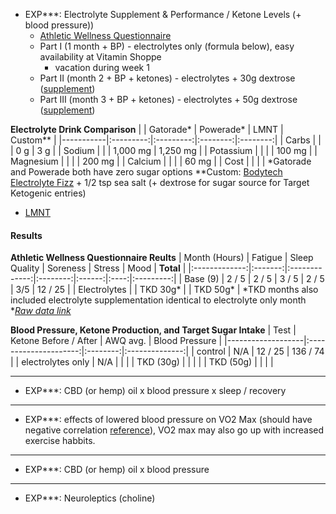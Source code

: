 - EXP***:  Electrolyte Supplement & Performance / Ketone Levels (+ blood pressure))
  - [Athletic Wellness Questionnaire](https://www.naseinc.com/uncategorized/effective-athlete-monitoring-wellness-questionnaires/)
  - Part I (1 month + BP) - electrolytes only (formula below), easy availability at Vitamin Shoppe
      - vacation during week 1
  - Part II (month 2 + BP + ketones) - electrolytes + 30g dextrose ([supplement]())
  - Part III (month 3 + BP + ketones) - electrolytes + 50g dextrose ([supplement]())

**Electrolyte Drink Comparison**
|           | Gatorade* | Powerade* | LMNT     | Custom** |
|-----------|:---------:|:---------:|:--------:|:--------:|
| Carbs     |           |           | 0 g      | 3 g      |
| Sodium    |           |           | 1,000 mg | 1,250 mg |
| Potassium |           |           |          | 100 mg   |
| Magnesium |           |           |          | 200 mg   |
| Calcium   |           |           |          | 60 mg    |
| Cost      |           |           |          | 
*Gatorade and Powerade both have zero sugar options
**Custom:  [Bodytech Electrolyte Fizz](https://www.vitaminshoppe.com/p/bodytech-electrolyte-fizz-lemon-lime-32-packets/vs-2573) + 1/2 tsp sea salt (+ dextrose for sugar source for Target Ketogenic entries)
+ [LMNT]()

#### Results

**Athletic Wellness Questionnaire Reults**
| Month (Hours) | Fatigue | Sleep Quality | Soreness | Stress | Mood | **Total** |
|:-------------:|:-------:|:-------------:|:--------:|:------:|:----:|:---------:|
| Base (9)      | 2 / 5   | 2 / 5         | 3 / 5    | 2 / 5  | 3/5  | 12 / 25   |
| Electrolytes  |
| TKD 30g*      |
| TKD 50g*      |
*TKD months also included electrolyte supplementation identical to electrolyte only month
**[Raw data link]()*

**Blood Pressure, Ketone Production, and Target Sugar Intake**
| Test              | Ketone Before / After | AWQ avg. | Blood Pressure |
|-------------------|:---------------------:|:--------:|:--------------:|
| control           | N/A                   | 12 / 25  | 136 / 74       |
| electrolytes only | N/A                   |          |                |
| TKD (30g)         |                       |          |                |
| TKD (50g)         |                       |          |                |

---

- EXP***:  CBD (or hemp) oil x blood pressure x sleep / recovery

---

- EXP***:  effects of lowered blood pressure on VO2 Max (should have negative correlation [reference](https://www.ncbi.nlm.nih.gov/pubmed/25460373)), VO2 max may also go up with increased exercise habbits.

---

- EXP***:  CBD (or hemp) oil x blood pressure

---

- EXP***:  Neuroleptics (choline)
